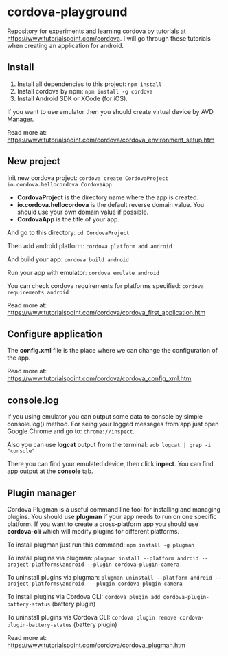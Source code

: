 # cordova-playground #

Repository for experiments and learning cordova by tutorials at https://www.tutorialspoint.com/cordova. I will go through these tutorials when creating an application for android.

## Install ##

1. Install all dependencies to this project: ```npm install```
2. Install cordova by npm: ```npm install -g cordova```
3. Install Android SDK or XCode (for iOS).

If you want to use emulator then you should create virtual device by AVD Manager.

Read more at: https://www.tutorialspoint.com/cordova/cordova_environment_setup.htm

## New project ##

Init new cordova project: ```cordova create CordovaProject io.cordova.hellocordova CordovaApp```

* **CordovaProject** is the directory name where the app is created.
* **io.cordova.hellocordova** is the default reverse domain value. You should use your own domain value if possible.
* **CordovaApp** is the title of your app.

And go to this directory: ```cd CordovaProject```

Then add android platform: ```cordova platform add android```

And build your app: ```cordova build android```

Run your app with emulator: ```cordova emulate android```

You can check cordova requirements for platforms specified: ```cordova requirements android```

Read more at: https://www.tutorialspoint.com/cordova/cordova_first_application.htm

## Configure application ##

The **config.xml** file is the place where we can change the configuration of the app.

Read more at: https://www.tutorialspoint.com/cordova/cordova_config_xml.htm

## console.log ##

If you using emulator you can output some data to console by simple console.log() method. For seing your logged messages from app just open Google Chrome and go to: ```chrome://inspect```.

Also you can use **logcat** output from the terminal: ```adb logcat | grep -i "console"```

There you can find your emulated device, then click **inpect**. You can find app output at the **console** tab.

## Plugin manager ##

Cordova Plugman is a useful command line tool for installing and managing plugins. You should use **plugman** if your app needs to run on one specific platform. If you want to create a cross-platform app you should use **cordova-cli** which will modify plugins for different platforms.

To install plugman just run this command: ```npm install -g plugman```

To install plugins via plugman: ```plugman install --platform android --project platforms\android --plugin cordova-plugin-camera```

To uninstall plugins via plugman: ```plugman uninstall --platform android --project platforms\android  --plugin cordova-plugin-camera```

To install plugins via Cordova CLI: ```cordova plugin add cordova-plugin-battery-status``` (battery plugin)

To uninstall plugins via Cordova CLI: ```cordova plugin remove cordova-plugin-battery-status``` (battery plugin)

Read more at: https://www.tutorialspoint.com/cordova/cordova_plugman.htm
